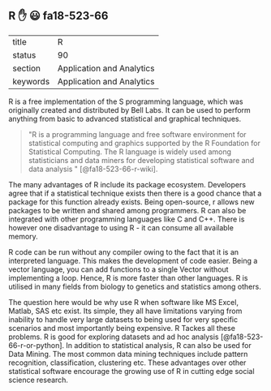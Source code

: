 ## R  :hand: :smiley: fa18-523-66


|          |                           |
| -------- | ------------------------- |
| title    | R                         | 
| status   | 90                        |
| section  | Application and Analytics |
| keywords | Application and Analytics |



R is a free implementation of the S programming language, which was originally created and distributed by Bell Labs. It can be used to 
perform anything from basic to advanced statistical and graphical techniques. 

> "R is a programming language and free software environment for statistical computing and graphics supported by the R Foundation for 
> Statistical Computing. The R language is widely used among statisticians and data miners for developing statistical software and data 
> analysis " [@fa18-523-66-r-wiki].

The many advantages of R include its package ecosystem. Developers agree that if a statistical technique exists then there is a good 
chance that a package for this function already exists. Being open-source, r allows new packages to be written and shared among 
programmers. R can also be integrated with other programming languages like C and C++. There is however one disadvantage to using R - 
it can consume all available memory.

R code can be run without any compiler owing to the fact that it is an interpreted language. This makes the development of code easier.
Being a vector language, you can add functions to a single Vector without implementing a loop. Hence, R is more faster than other
languages. R is utilised in many fields from biology to genetics and statistics among others.

The question here would be why use R when software like MS Excel, Matlab, SAS etc exist. Its simple, they all have limitations varying 
from inability to handle very large datasets to being used for very specific scenarios and most importantly being expensive. 
R Tackes all these problems. R is good for exploring datasets and ad hoc analysis [@fa18-523-66-r-or-python]. In addition to
statistical analysis, R can also be used for Data Mining. The most common data mining techniques include pattern recognition,
classification, clustering etc. These advantages over other statistical software encourage the growing use of R in cutting edge
social science research.


